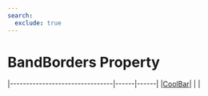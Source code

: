 ```yaml
---
search:
  exclude: true
---
```


<h1 class="heading"><span class="name">BandBorders Property</span></h1>

|--------------------------------|------|------|
|[CoolBar](../objects/coolbar.md)|&nbsp;|&nbsp;|
